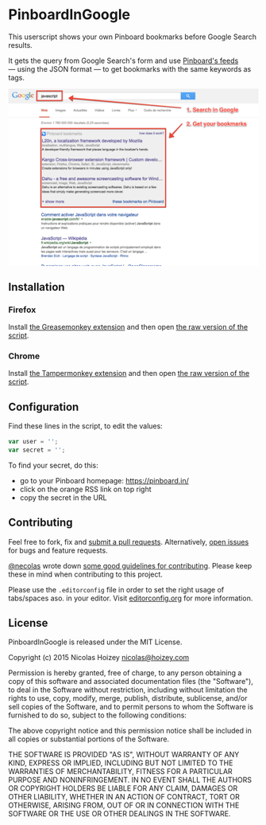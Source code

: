 # PinboardInGoogle

This userscript shows your own Pinboard bookmarks before Google Search results.

It gets the query from Google Search's form and use [Pinboard's feeds](https://pinboard.in/howto/#rss) — using the JSON format — to get bookmarks with the same keywords as tags.

<img src="https://raw.githubusercontent.com/nhoizey/PinboardInGoogle/master/screenshot.png" alt="PinboardInGoogle in action" align="center" />

## Installation

### Firefox

Install [the Greasemonkey extension](https://addons.mozilla.org/fr/firefox/addon/greasemonkey/) and then open [the raw version of the script](https://github.com/nhoizey/PinboardInGoogle/raw/master/PinboardInGoogle.user.js).

### Chrome

Install [the Tampermonkey extension](https://chrome.google.com/webstore/detail/tampermonkey/dhdgffkkebhmkfjojejmpbldmpobfkfo) and then open [the raw version of the script](https://github.com/nhoizey/PinboardInGoogle/raw/master/PinboardInGoogle.user.js).

## Configuration

Find these lines in the script, to edit the values:
```javascript
var user = '';
var secret = '';
```

To find your secret, do this:
- go to your Pinboard homepage: https://pinboard.in/
- click on the orange RSS link on top right
- copy the secret in the URL

## Contributing

Feel free to fork, fix and [submit a pull requests](https://github.com/nhoizey/PinboardInGoogle/pulls). Alternatively, [open issues](https://github.com/nhoizey/PinboardInGoogle/issues/new) for bugs and feature requests.

[@necolas](https://github.com/necolas) wrote down [some good guidelines for contributing](https://github.com/necolas/issue-guidelines). Please keep these in mind when contributing to this project.

Please use the ```.editorconfig``` file in order to set the right usage of tabs/spaces aso. in your editor. Visit [editorconfig.org](http://editorconfig.org/) for more information.

## License

PinboardInGoogle is released under the MIT License.

Copyright (c) 2015 Nicolas Hoizey <nicolas@hoizey.com>

Permission is hereby granted, free of charge, to any person obtaining a copy of this software and associated documentation files (the "Software"), to deal in the Software without restriction, including without limitation the rights to use, copy, modify, merge, publish, distribute, sublicense, and/or sell copies of the Software, and to permit persons to whom the Software is furnished to do so, subject to the following conditions:

The above copyright notice and this permission notice shall be included in all copies or substantial portions of the Software.

THE SOFTWARE IS PROVIDED "AS IS", WITHOUT WARRANTY OF ANY KIND, EXPRESS OR IMPLIED, INCLUDING BUT NOT LIMITED TO THE WARRANTIES OF MERCHANTABILITY, FITNESS FOR A PARTICULAR PURPOSE AND NONINFRINGEMENT. IN NO EVENT SHALL THE AUTHORS OR COPYRIGHT HOLDERS BE LIABLE FOR ANY CLAIM, DAMAGES OR OTHER LIABILITY, WHETHER IN AN ACTION OF CONTRACT, TORT OR OTHERWISE, ARISING FROM, OUT OF OR IN CONNECTION WITH THE SOFTWARE OR THE USE OR OTHER DEALINGS IN THE SOFTWARE.
